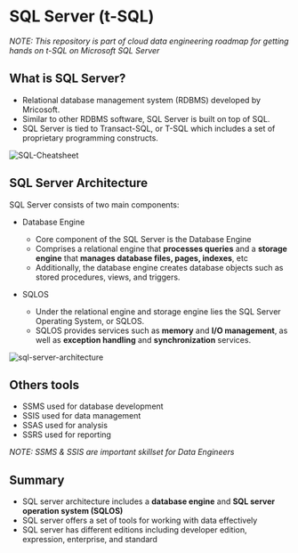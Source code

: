 # SQL Server (t-SQL)

_NOTE: This repository is part of cloud data engineering roadmap for getting hands on t-SQL on Microsoft SQL Server_

## What is SQL Server?

- Relational database management system (RDBMS) developed by Mricosoft.
- Similar to other RDBMS software, SQL Server is built on top of SQL.
- SQL Server is tied to Transact-SQL, or T-SQL which includes a set of proprietary programming constructs.

![SQL-Cheatsheet](https://github.com/umair7228/T-SQL/assets/154393500/6f8350c5-73b0-4610-a821-dd263dcb7816)


## SQL Server Architecture

SQL Server consists of two main components:

- Database Engine
    - Core component of the SQL Server is the Database Engine
    - Comprises a relational engine that **processes queries** and a **storage engine** that **manages database files, pages, indexes**, etc
    - Additionally, the database engine creates database objects such as stored procedures, views, and triggers.

- SQLOS
    - Under the relational engine and storage engine lies the SQL Server Operating System, or SQLOS.
    - SQLOS provides services such as **memory** and **I/O management**, as well as **exception handling** and **synchronization** services.

![sql-server-architecture](https://github.com/umair7228/T-SQL/assets/154393500/73806d9d-3b3f-47b3-8b5b-4f3b094fa93e)


## Others tools

- SSMS used for database development
- SSIS used for data management
- SSAS used for analysis
- SSRS used for reporting

_NOTE: SSMS & SSIS are important skillset for Data Engineers_

## Summary
- SQL server architecture includes a **database engine** and **SQL server operation system (SQLOS)**
- SQL server offers a set of tools for working with data effectively
- SQL server has different editions including developer edition, expression, enterprise, and standard

